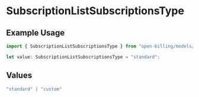 # SubscriptionListSubscriptionsType

## Example Usage

```typescript
import { SubscriptionListSubscriptionsType } from "open-billing/models/operations";

let value: SubscriptionListSubscriptionsType = "standard";
```

## Values

```typescript
"standard" | "custom"
```